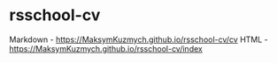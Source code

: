 # rsschool-cv

Markdown - https://MaksymKuzmych.github.io/rsschool-cv/cv
HTML - https://MaksymKuzmych.github.io/rsschool-cv/index
